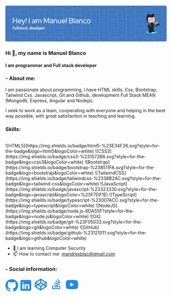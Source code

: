 ![Header](./github-header-image3.png)

### Hi 👋, my name is Manuel Blanco
#### I am programmer and Full stack developer

### - **About me:**
I am passionate about programming, I have HTML skills, Css, Bootstrap, Tailwind Css. Javascript, Git and Github, development Full Stack MEAN (Mongodb, Express, Angular and Nodejs).

I seek to work as a team, cooperating with everyone and helping in the best way possible, with great satisfaction in teaching and learning.

### Skills:
<br />
![HTML5](https://img.shields.io/badge/html5-%23E34F26.svg?style=for-the-badge&logo=html5&logoColor=white) ![CSS3](https://img.shields.io/badge/css3-%231572B6.svg?style=for-the-badge&logo=css3&logoColor=white) ![Bootstrap](https://img.shields.io/badge/bootstrap-%238511FA.svg?style=for-the-badge&logo=bootstrap&logoColor=white) ![TailwindCSS](https://img.shields.io/badge/tailwindcss-%2338B2AC.svg?style=for-the-badge&logo=tailwind-css&logoColor=white) ![JavaScript](https://img.shields.io/badge/javascript-%23323330.svg?style=for-the-badge&logo=javascript&logoColor=%23F7DF1E) ![TypeScript](https://img.shields.io/badge/typescript-%23007ACC.svg?style=for-the-badge&logo=typescript&logoColor=white) ![NodeJS](https://img.shields.io/badge/node.js-6DA55F?style=for-the-badge&logo=node.js&logoColor=white) ![Git](https://img.shields.io/badge/git-%23F05033.svg?style=for-the-badge&logo=git&logoColor=white) ![GitHub](https://img.shields.io/badge/github-%23121011.svg?style=for-the-badge&logo=github&logoColor=white)

- 🌱 I am learning Computer Security 
- 📫 How to contact me: mandresblac@gmail.com 

### - **Social information:**
[<img src='./icons8-github-24.png' alt='github' height='40'>](https://github.com/mandresblac)
[<img src='./icons8-linkedin.svg' alt='github' height='40'>](https://www.linkedin.com/in/manuel-andres-blanco-pt)
[<img src='./icons8-logotipo-de-codepen.svg' alt='github' height='45'>](https://codepen.io/manblac) 
[<img src='./icons8-stack-overflow-128.png' alt='github' height='45'>](https://es.stackoverflow.com/users/220530/manolo)
[<img src='icons8-youtube.svg' alt='github' height='45'>](https://www.youtube.com/channel/UC6GCVBYYlV4tJ8afvtlLCzQ)
